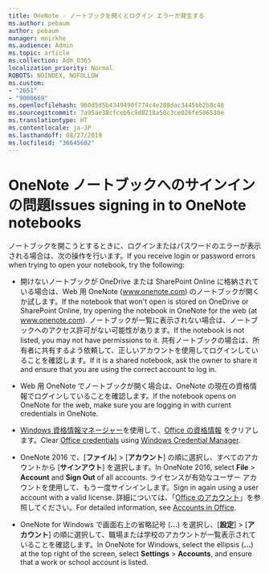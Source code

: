 ```yaml
---
title: OneNote - ノートブックを開くとログイン エラーが発生する
ms.author: pebaum
author: pebaum
manager: mnirkhe
ms.audience: Admin
ms.topic: article
ms.collection: Adm_O365
localization_priority: Normal
ROBOTS: NOINDEX, NOFOLLOW
ms.custom:
- "2651"
- "9000669"
ms.openlocfilehash: 960d5d5b4349490f774c4e280dac3445bb2b8c48
ms.sourcegitcommit: 7a95ae38cfceb6c9d8218a50c3ce026fe506530e
ms.translationtype: HT
ms.contentlocale: ja-JP
ms.lasthandoff: 08/27/2019
ms.locfileid: "36645602"
---
```

# <a name="issues-signing-in-to-onenote-notebooks"></a><span data-ttu-id="16254-102">OneNote ノートブックへのサインインの問題</span><span class="sxs-lookup"><span data-stu-id="16254-102">Issues signing in to OneNote notebooks</span></span>

<span data-ttu-id="16254-103">ノートブックを開こうとするときに、ログインまたはパスワードのエラーが表示される場合は、次の操作を行います。</span><span class="sxs-lookup"><span data-stu-id="16254-103">If you receive login or password errors when trying to open your notebook, try the following:</span></span>

- <span data-ttu-id="16254-104">開けないノートブックが OneDrive または SharePoint Online に格納されている場合は、Web 用 OneNote (www.onenote.com) のノートブックが開くか試します。</span><span class="sxs-lookup"><span data-stu-id="16254-104">If the notebook that won't open is stored on OneDrive or SharePoint Online, try opening the notebook in OneNote for the web (at www.onenote.com).</span></span> <span data-ttu-id="16254-105">ノートブックが一覧に表示されない場合は、ノートブックへのアクセス許可がない可能性があります。</span><span class="sxs-lookup"><span data-stu-id="16254-105">If the notebook is not listed, you may not have permissions to it.</span></span> <span data-ttu-id="16254-106">共有ノートブックの場合は、所有者に共有するよう依頼して、正しいアカウントを使用してログインしていることを確認します。</span><span class="sxs-lookup"><span data-stu-id="16254-106">If it is a shared notebook, ask the owner to share it and ensure that you are using the correct account to log in.</span></span>

- <span data-ttu-id="16254-107">Web 用 OneNote でノートブックが開く場合は、OneNote の現在の資格情報でログインしていることを確認します。</span><span class="sxs-lookup"><span data-stu-id="16254-107">If the notebook opens on OneNote for the web, make sure you are logging in with current credentials in OneNote.</span></span> 

- <span data-ttu-id="16254-108">[Windows 資格情報マネージャー](https://support.microsoft.com/help/4026814/windows-accessing-credential-manager)を使用して、[Office の資格情報](https://docs.microsoft.com/office/troubleshoot/error-messages/another-account-already-signed-in#step-3-clear-cached-credentials-on-the-computer) をクリアします。</span><span class="sxs-lookup"><span data-stu-id="16254-108">Clear [Office credentials](https://docs.microsoft.com/office/troubleshoot/error-messages/another-account-already-signed-in#step-3-clear-cached-credentials-on-the-computer) using [Windows Credential Manager](https://support.microsoft.com/help/4026814/windows-accessing-credential-manager).</span></span>

- <span data-ttu-id="16254-109">OneNote 2016 で、[**ファイル**] > [**アカウント**] の順に選択し、すべてのアカウントから [**サインアウト**] を選択します。</span><span class="sxs-lookup"><span data-stu-id="16254-109">In OneNote 2016, select **File** > **Account** and **Sign Out** of all accounts.</span></span> <span data-ttu-id="16254-110">ライセンスが有効なユーザー アカウントを使用して、もう一度サインインします。</span><span class="sxs-lookup"><span data-stu-id="16254-110">Sign in again using a user account with a valid license.</span></span> <span data-ttu-id="16254-111">詳細については、「[Office のアカウント](https://support.office.com/article/accounts-in-office-628ea040-f265-49de-b986-be09c3ebf8a9)」を参照してください。</span><span class="sxs-lookup"><span data-stu-id="16254-111">For detailed information, see [Accounts in Office](https://support.office.com/article/accounts-in-office-628ea040-f265-49de-b986-be09c3ebf8a9).</span></span>

- <span data-ttu-id="16254-112">OneNote for Windows で画面右上の省略記号 (**…**) を選択し、[**設定**] > [**アカウント**] の順に選択して、職場または学校のアカウントが一覧表示されていることを確認します。</span><span class="sxs-lookup"><span data-stu-id="16254-112">In OneNote for Windows, select the ellipsis (**…**) at the top right of the screen, select **Settings** > **Accounts**, and ensure that a work or school account is listed.</span></span>